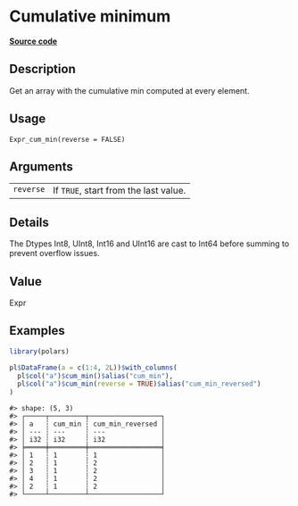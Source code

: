 

# Cumulative minimum

[**Source code**](https://github.com/pola-rs/r-polars/tree/8dac37e8bf89bcd080a13d0ed20dd1dc2bee615f/R/expr__expr.R#L1265)

## Description

Get an array with the cumulative min computed at every element.

## Usage

<pre><code class='language-R'>Expr_cum_min(reverse = FALSE)
</code></pre>

## Arguments

<table>
<tr>
<td style="white-space: nowrap; font-family: monospace; vertical-align: top">
<code id="reverse">reverse</code>
</td>
<td>
If <code>TRUE</code>, start from the last value.
</td>
</tr>
</table>

## Details

The Dtypes Int8, UInt8, Int16 and UInt16 are cast to Int64 before
summing to prevent overflow issues.

## Value

Expr

## Examples

``` r
library(polars)

pl$DataFrame(a = c(1:4, 2L))$with_columns(
  pl$col("a")$cum_min()$alias("cum_min"),
  pl$col("a")$cum_min(reverse = TRUE)$alias("cum_min_reversed")
)
```

    #> shape: (5, 3)
    #> ┌─────┬─────────┬──────────────────┐
    #> │ a   ┆ cum_min ┆ cum_min_reversed │
    #> │ --- ┆ ---     ┆ ---              │
    #> │ i32 ┆ i32     ┆ i32              │
    #> ╞═════╪═════════╪══════════════════╡
    #> │ 1   ┆ 1       ┆ 1                │
    #> │ 2   ┆ 1       ┆ 2                │
    #> │ 3   ┆ 1       ┆ 2                │
    #> │ 4   ┆ 1       ┆ 2                │
    #> │ 2   ┆ 1       ┆ 2                │
    #> └─────┴─────────┴──────────────────┘
